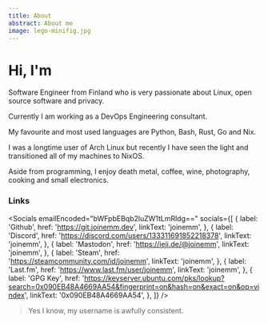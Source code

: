 ```yaml
---
title: About
abstract: About me
image: lego-minifig.jpg
---
```


# Hi, I'm <Accented text="Joonas" />

Software Engineer from Finland who is very passionate about Linux, open source software and privacy.

Currently I am working as a DevOps Engineering consultant.

My favourite and most used languages are Python, Bash, Rust, Go and Nix.

I was a longtime user of Arch Linux but recently I have seen the light and transitioned all of my machines to NixOS.

Aside from programming, I enjoy death metal, coffee, wine, photography, cooking and small electronics.

### Links

<Socials
 emailEncoded="bWFpbEBqb2luZW1tLmRldg=="
 socials={[
    {
      label: 'Github',
      href: 'https://git.joinemm.dev',
      linkText: 'joinemm',
    },
    {
      label: 'Discord',
      href: 'https://discord.com/users/133311691852218378',
      linkText: 'joinemm',
    },
    {
      label: 'Mastodon',
      href: 'https://ieji.de/@joinemm',
      linkText: 'joinemm',
    },
    {
      label: 'Steam',
      href: 'https://steamcommunity.com/id/joinemm',
      linkText: 'joinemm',
    },
    {
      label: 'Last.fm',
      href: 'https://www.last.fm/user/joinemm',
      linkText: 'joinemm',
    },
    {
      label: 'GPG Key',
      href: 'https://keyserver.ubuntu.com/pks/lookup?search=0x090EB48A4669AA54&fingerprint=on&hash=on&exact=on&op=vindex',
      linkText: '0x090EB48A4669AA54',
    },
 ]}
 />

 > Yes I know, my username is awfully consistent.
